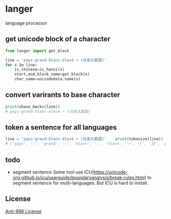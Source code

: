 # langer

language processor

## get unicode block of a character
```python
from langer import get_block

line = 'pays-grand-blanc-élevé » (白高大夏國)'
for x in line:
    is_chinese=is_hanzi(x)
    start,end,block_name=get_block(x)
    char_name=unicodedata.name(x)
```

##  convert varirants to base character
```python    
print(shave_marks(line))
# pays-grand-blanc-eleve » (白高大夏國)
```

##  token a sentence for all languages
```python
line = 'pays-grand-blanc-élevé » (白高大夏國)'    print(tokenize(line))
# ['pays', '-', 'grand', '-', 'blanc', '-', 'élevé', '»', '(', '白', '高', '大', '夏', '國', ')']
```


##  todo
* segment sentence
Some tool use ICU(https://unicode-org.github.io/icu/userguide/boundaryanalysis/break-rules.html) to segment sentence for multi-languages. But ICU is hard to install.

## License
[Anti-996 License](https://github.com/996icu/996.ICU/blob/master/LICENSE)